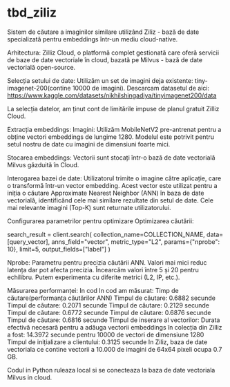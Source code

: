 # tbd_ziliz
Sistem de căutare a imaginilor similare utilizând Ziliz - bază de date specializată pentru embeddings într-un mediu cloud-native.

Arhitectura:
Zilliz Cloud, o platformă complet gestionată care oferă servicii de baze de date vectoriale în cloud, bazată pe Milvus - bază de date vectorială open-source. 

Selecția setului de date: Utilizăm un set de imagini deja existente: tiny-imagenet-200(contine 10000 de imagini). Descarcam datasetul de aici: https://www.kaggle.com/datasets/nikhilshingadiya/tinyimagenet200/data

La selecția datelor, am ținut cont de limitările impuse de planul gratuit Zilliz Cloud.

Extracția embeddings:
Imagini: Utilizăm MobileNetV2 pre-antrenat pentru a obține vectori embeddings de lungime 1280. Modelul este potrivit pentru setul nostru de date cu imagini de dimensiuni foarte mici.

Stocarea embeddings: Vectorii sunt stocați într-o bază de date vectorială Milvus găzduită în Cloud.

Interogarea bazei de date:
Utilizatorul trimite o imagine către aplicație, care o transformă într-un vector embedding. Acest vector este utilizat pentru a iniția o căutare Approximate Nearest Neighbor (ANN) în baza de date vectorială, identificând cele mai similare rezultate din setul de date.
Cele mai relevante imagini (Top-K) sunt returnate utilizatorului.

Configurarea parametrilor pentru optimizare
Optimizarea căutării:


search_result = client.search(
    collection_name=COLLECTION_NAME,
    data=[query_vector],
    anns_field="vector",
    metric_type="L2",
    params={"nprobe": 10},
    limit=5,
    output_fields=["label"]
)

Nprobe: Parametru pentru precizia căutării ANN. Valori mai mici reduc latența dar pot afecta precizia. Încearcăm valori între 5 și 20 pentru echilibru.
Putem experimenta cu diferite metrici (L2, IP, etc.).

Măsurarea performanței: 
In cod In cod am măsurat:
Timp de căutare(performanța căutărilor ANN)
Timpul de căutare: 0.6882 secunde
Timpul de căutare: 0.2071 secunde
Timpul de căutare: 0.2129 secunde
Timpul de căutare: 0.6772 secunde
Timpul de căutare: 0.6876 secunde
Timpul de căutare: 0.6816 secunde
Timpul de inserare al vectorilor: Durata efectivă necesară pentru a adăuga vectorii embeddings în colecția din Zilliz a fost: 14.3972 secunde pentru 10000 de vectori de dimensiune 1280
Timpul de inițializare a clientului: 0.3125 secunde
In Ziliz, baza de date vectoriala ce contine vectorii a 10.000 de imagini de 64x64 pixeli ocupa 0.7 GB.

Codul in Python ruleaza local si se conecteaza la baza de date vectoriala Milvus in cloud. 
